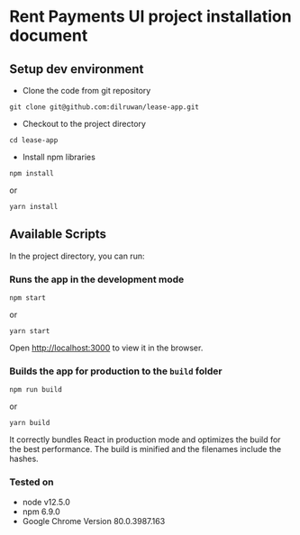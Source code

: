 # Rent Payments UI project installation document

## Setup dev environment

- Clone the code from git repository
```
git clone git@github.com:dilruwan/lease-app.git
```

- Checkout to the project directory
```
cd lease-app
```

- Install npm libraries
```
npm install
```
or
```
yarn install
```

## Available Scripts

In the project directory, you can run:

### Runs the app in the development mode
 
```
npm start
```
or
```
yarn start
```

Open [http://localhost:3000](http://localhost:3000) to view it in the browser.

### Builds the app for production to the `build` folder
```
npm run build
```
or
```
yarn build
```

It correctly bundles React in production mode and optimizes the build for the best performance.
The build is minified and the filenames include the hashes.

### Tested on
  - node v12.5.0
  - npm 6.9.0
  - Google Chrome Version 80.0.3987.163
